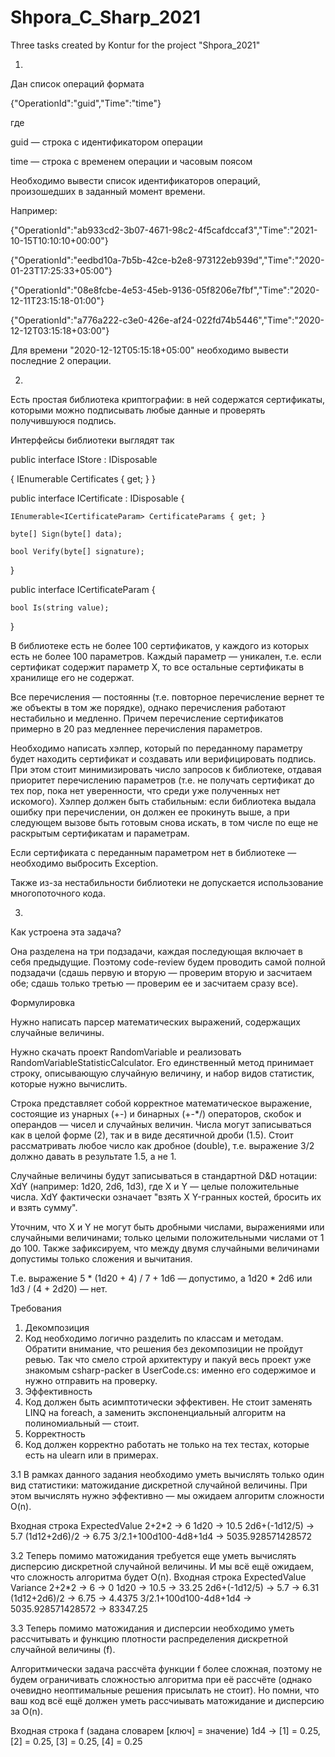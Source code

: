 # Shpora_C_Sharp_2021
Three tasks created by Kontur for the project "Shpora_2021"

1. 
Дан список операций формата

{"OperationId":"guid","Time":"time"}

где

guid — строка с идентификатором операции

time — строка с временем операции и часовым поясом

Необходимо вывести список идентификаторов операций, произошедших в заданный момент времени.

Например:

{"OperationId":"ab933cd2-3b07-4671-98c2-4f5cafdccaf3","Time":"2021-10-15T10:10:10+00:00"}

{"OperationId":"eedbd10a-7b5b-42ce-b2e8-973122eb939d","Time":"2020-01-23T17:25:33+05:00"}

{"OperationId":"08e8fcbe-4e53-45eb-9136-05f8206e7fbf","Time":"2020-12-11T23:15:18-01:00"}

{"OperationId":"a776a222-c3e0-426e-af24-022fd74b5446","Time":"2020-12-12T03:15:18+03:00"}

Для времени "2020-12-12T05:15:18+05:00" необходимо вывести последние 2 операции.


2. 
Есть простая библиотека криптографии: в ней содержатся сертификаты, которыми можно подписывать любые данные и проверять получившуюся подпись.

Интерфейсы библиотеки выглядят так

public interface IStore : IDisposable

{
    IEnumerable<ICertificate> Certificates { get; }
}
    
public interface ICertificate : IDisposable
{
    
    IEnumerable<ICertificateParam> CertificateParams { get; }
    
    byte[] Sign(byte[] data);
    
    bool Verify(byte[] signature);
    
}
    
public interface ICertificateParam
{
    
    bool Is(string value);
    
}
    
В библиотеке есть не более 100 сертификатов, у каждого из которых есть не более 100 параметров. Каждый параметр — уникален, т.е. если сертификат содержит параметр X, то все остальные сертификаты в хранилище его не содержат.

Все перечисления — постоянны (т.е. повторное перечисление вернет те же объекты в том же порядке), однако перечисления работают нестабильно и медленно. Причем перечисление сертификатов примерно в 20 раз медленнее перечисления параметров.

Необходимо написать хэлпер, который по переданному параметру будет находить сертификат и создавать или верифицировать подпись. При этом стоит минимизировать число запросов к библиотеке, отдавая приоритет перечислению параметров (т.е. не получать сертификат до тех пор, пока нет уверенности, что среди уже полученных нет искомого). Хэлпер должен быть стабильным: если библиотека выдала ошибку при перечислении, он должен ее прокинуть выше, а при следующем вызове быть готовым снова искать, в том числе по еще не раскрытым сертификатам и параметрам.

Если сертификата с переданным параметром нет в библиотеке — необходимо выбросить Exception.

Также из-за нестабильности библиотеки не допускается использование многопоточного кода.


3. 
Как устроена эта задача?
    
Она разделена на три подзадачи, каждая последующая включает в себя предыдущие. Поэтому code-review будем проводить самой полной подзадачи (сдашь первую и вторую — проверим вторую и засчитаем обе; сдашь только третью — проверим ее и засчитаем сразу все).

Формулировка
    
Нужно написать парсер математических выражений, содержащих случайные величины.

Нужно скачать проект RandomVariable и реализовать RandomVariableStatisticCalculator. Его единственный метод принимает строку, описывающую случайную величину, и набор видов статистик, которые нужно вычислить.

Строка представляет собой корректное математическое выражение, состоящие из унарных (+-) и бинарных (+-*/) операторов, скобок и операндов — чисел и случайных величин. Числа могут записываться как в целой форме (2), так и в виде десятичной дроби (1.5). Стоит рассматривать любое число как дробное (double), т.е. выражение 3/2 должно давать в результате 1.5, а не 1.

Случайные величины будут записываться в стандартной D&D нотации: XdY (например: 1d20, 2d6, 1d3), где X и Y — целые положительные числа. XdY фактически означает "взять X Y-гранных костей, бросить их и взять сумму".

Уточним, что X и Y не могут быть дробными числами, выражениями или случайными величинами; только целыми положительными числами от 1 до 100. Также зафиксируем, что между двумя случайными величинами допустимы только сложения и вычитания.

Т.е. выражение 5 * (1d20 + 4) / 7 + 1d6 — допустимо, а 1d20 * 2d6 или 1d3 / (4 + 2d20) — нет.

Требования
1. Декомпозиция
2. Код необходимо логично разделить по классам и методам. Обратити внимание, что решения без декомпозиции не пройдут ревью. Так что смело строй архитектуру и пакуй весь проект уже знакомым csharp-packer в UserCode.cs: именно его содержимое и нужно отправить на проверку.
3. Эффективность
4. Код должен быть асимптотически эффективен. Не стоит заменять LINQ на foreach, а заменить экспоненциальный алгоритм на полиномиальный — стоит.
5. Корректность
6. Код должен корректно работать не только на тех тестах, которые есть на ulearn или в примерах.

3.1 В рамках данного задания необходимо уметь вычислять только один вид статистики: матожидание дискретной случайной величины. При этом вычислять нужно эффективно — мы ожидаем алгоритм сложности O(n).

Входная строка	ExpectedValue
2+2*2 ->	6
1d20 ->	10.5
2d6+(-1d12/5) ->	5.7
(1d12+2d6)/2 ->	6.75
3/2.1+100d100-4d8+1d4 ->	5035.928571428572

3.2 Теперь помимо матожидания требуется еще уметь вычислять дисперсию дискретной случайной величины. И мы всё ещё ожидаем, что сложность алгоритма будет O(n).
Входная строка	ExpectedValue	Variance
2+2*2 ->	6 ->	0
1d20 ->	10.5 ->	33.25
2d6+(-1d12/5) ->	5.7 ->	6.31
(1d12+2d6)/2 ->	6.75 ->	4.4375
3/2.1+100d100-4d8+1d4 ->	5035.928571428572 ->	83347.25

3.3 Теперь помимо матожидания и дисперсии необходимо уметь рассчитывать и функцию плотности распределения дискретной случайной величины (f).

Алгоритмически задача рассчёта функции f более сложная, поэтому не будем ограничивать сложностью алгоритма при её рассчёте (однако очевидно неоптимальные решения присылать не стоит). Но помни, что ваш код всё ещё должен уметь рассчиывать матожидание и дисперсию за O(n).

Входная строка	f (задана словарем [ключ] = значение)
1d4 -> 	[1] = 0.25, [2] = 0.25, [3] = 0.25, [4] = 0.25
